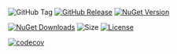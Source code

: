 ![GitHub Tag](https://img.shields.io/github/v/tag/TJC-Tools/TJC.ConsoleApplication)
[![GitHub Release](https://img.shields.io/github/v/release/TJC-Tools/TJC.ConsoleApplication)](https://github.com/TJC-Tools/TJC.ConsoleApplication/releases/latest)
[![NuGet Version](https://img.shields.io/nuget/v/TJC.ConsoleApplication)](https://www.nuget.org/packages/TJC.ConsoleApplication)

[![NuGet Downloads](https://img.shields.io/nuget/dt/TJC.ConsoleApplication)](https://www.nuget.org/packages/TJC.ConsoleApplication)
![Size](https://img.shields.io/github/repo-size/TJC-Tools/TJC.ConsoleApplication)
[![License](https://img.shields.io/github/license/TJC-Tools/TJC.ConsoleApplication.svg)](LICENSE)

[![codecov](https://codecov.io/gh/TJC-Tools/TJC.ConsoleApplication/graph/badge.svg?token=37ULK6N3LP)](https://codecov.io/gh/TJC-Tools/TJC.ConsoleApplication)
